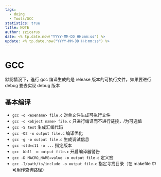 ```yaml
---
tags:
  - doing
  - Tools/GCC
statistics: true
title: NOTE
author: zzicarus
date: <% tp.date.now("YYYY-MM-DD HH:mm:ss") %>
update: <% tp.date.now("YYYY-MM-DD HH:mm:ss") %>
---
```


# GCC
默認情況下，進行 gcc 编译生成的是 release 版本的可执行文件，如果要进行 debug 要去实现 debug 版本
## 基本编译
- `gcc -o <exename> file.c` 对单文件生成可执行文件
- `gcc -c <object name> file.c` 只进行编译而不进行链接，/<object name/>为可选值
- `gcc -S test` 生成汇编代码
- `gcc -O2 -o output file.c` 编译优化
- `gcc -g -o output file.c` 生成调试信息
- `gcc -std=c11 -o ...` 指定版本
- `gcc -Wall -o output file.c` 开启编译器警告
- `gcc -D MACRO_NAME=value -o output file.c` 定义宏
- `gcc -I/path/to/include -o output file.c` 指定寻找目录（在 makefile 中可用作查询路径）
  